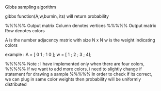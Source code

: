 Gibbs sampling algorithm

gibbs function(A,w,burnin, its) will return probability

%%%%% Output matrix Column denotes vertices
%%%%% Output matrix Row denotes colors

A is the number adjacency matrix with size N x N
w is the weight indicating colors

example :
A = [ 0 1 ; 1 0 ];
w = [ 1 ; 2 ; 3 ; 4];

%%%%% Note : I have implemented only when there are four colors,
%%%%% If we want to add more colors, i need to slightly change if statement for drawing a sample
%%%%% In order to check if its correct, we can plug in same color weights then probability will be uniformly distributed
